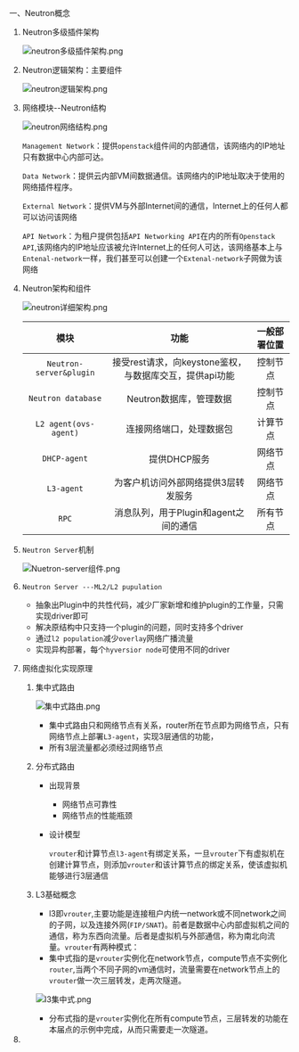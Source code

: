 一、Neutron概念

1. Neutron多级插件架构

   ![neutron多级插件架构.png](http://ww1.sinaimg.cn/large/d3f19072gy1gaus0ansiaj20fw09baea.jpg)

2. Neutron逻辑架构：主要组件

   ![neutron逻辑架构.png](http://ww1.sinaimg.cn/large/d3f19072gy1gaus0t7agpj20gg08yjtb.jpg)

3. 网络模块--Neutron结构

   ![neutron网络结构.png](http://ww1.sinaimg.cn/large/d3f19072gy1gaus1f4w6wj20a209gdh2.jpg)

   `Management Network`：提供`openstack`组件间的内部通信，该网络内的IP地址只有数据中心内部可达。

   `Data Network`：提供云内部VM间数据通信。该网络内的IP地址取决于使用的网络插件程序。

   `External Network`：提供VM与外部Internet间的通信，Internet上的任何人都可以访问该网络

   `API Network`：为租户提供包括`API Networking API`在内的所有`Openstack API`,该网络内的IP地址应该被允许Internet上的任何人可达，该网络基本上与`Entenal-network`一样，我们甚至可以创建一个`Extenal-network`子网做为该网络

4. Neutron架构和组件

   ![neutron详细架构.png](http://ww1.sinaimg.cn/large/d3f19072gy1gaus1ye3a5j20jf0ajq5t.jpg)

   |          模块           |                          功能                           | 一般部署位置 |
   | :---------------------: | :-----------------------------------------------------: | :----------: |
   | `Neutron-server&plugin` | 接受rest请求，向keystone鉴权，与数据库交互，提供api功能 |   控制节点   |
   |   `Neutron database`    |                 Neutron数据库，管理数据                 |   控制节点   |
   |  `L2 agent(ovs-agent)`  |                连接网络端口，处理数据包                 |   计算节点   |
   |      `DHCP-agent`       |                      提供DHCP服务                       |   网络节点   |
   |       `L3-agent`        |           为客户机访问外部网络提供3层转发服务           |   网络节点   |
   |          `RPC`          |          消息队列，用于Plugin和agent之间的通信          |   所有节点   |

5. `Neutron Server`机制

   ![Nuetron-server组件.png](http://ww1.sinaimg.cn/large/d3f19072gy1gaus2q9kf4j20gv0a175z.jpg)

6. `Neutron Server ---ML2/L2 pupulation`

   - 抽象出Plugin中的共性代码，减少厂家新增和维护plugin的工作量，只需实现driver即可
   - 解决原结构中只支持一个plugin的问题，同时支持多个driver
   - 通过`l2 population`减少`overlay`网络广播流量
   - 实现异构部署，每个`hyversior node`可使用不同的driver

7. 网络虚拟化实现原理

   1. 集中式路由

      ![集中式路由.png](http://ww1.sinaimg.cn/large/d3f19072gy1gaus3cvxbwj20gm0a8wgs.jpg)

      - 集中式路由只和网络节点有关系，router所在节点即为网络节点，只有网络节点上部署`L3-agent`，实现3层通信的功能，
      - 所有3层流量都必须经过网络节点

   2. 分布式路由

      - 出现背景

        - 网络节点可靠性
        - 网络节点的性能瓶颈

      - 设计模型

        `vrouter`和计算节点`l3-agent`有绑定关系，一旦`vrouter`下有虚拟机在创建计算节点，则添加`vrouter`和该计算节点的绑定关系，使该虚拟机能够进行3层通信

   3. L3基础概念

      - l3即`vrouter`,主要功能是连接租户内统一network或不同network之间的子网，以及连接外网(`FIP/SNAT`)。前者是数据中心内部虚拟机之间的通信，称为东西向流量。后者是虚拟机与外部通信，称为南北向流量。`vrouter`有两种模式：
      - 集中式指的是`vrouter`实例化在network节点，compute节点不实例化`router`,当两个不同子网的vm通信时，流量需要在network节点上的`vrouter`做一次三层转发，走两次隧道。

      ![l3集中式.png](http://ww1.sinaimg.cn/large/d3f19072gy1gaus4015hyj20i00a4q4d.jpg)

      - 分布式指的是`vrouter`实例化在所有compute节点，三层转发的功能在本届点的示例中完成，从而只需要走一次隧道。

8. 







